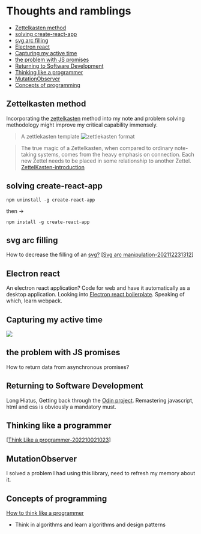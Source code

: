 # Thoughts and ramblings <!-- omit in toc -->

- [Zettelkasten method](#zettelkasten-method)
- [solving create-react-app](#solving-create-react-app)
- [svg arc filling](#svg-arc-filling)
- [Electron react](#electron-react)
- [Capturing my active time](#capturing-my-active-time)
- [the problem with JS promises](#the-problem-with-js-promises)
- [Returning to Software Development](#returning-to-software-development)
- [Thinking like a programmer](#thinking-like-a-programmer)
- [MutationObserver](#mutationobserver)
- [Concepts of programming](#concepts-of-programming)

## Zettelkasten method

Incorporating the [zettelkasten](https://zettelkasten.de/introduction/) method into my note and problem solving methodology might improve my critical capability immensely.

> A zettlekasten template
![zettlekasten format](../attachments/2021-12-13-21-16-23.png)

>The true magic of a Zettelkasten, when compared to ordinary note-taking systems, comes from the heavy emphasis on connection. Each new Zettel needs to be placed in some relationship to another Zettel. [ZettelKasten-introduction][1]




## solving create-react-app

`npm uninstall -g create-react-app`

then ->

`npm install -g create-react-app`

## svg arc filling
How to decrease the filling of an [svg?][2]
[[Svg arc manipulation-202112231312]]



## Electron react
An electron react application? Code for web and have it automatically as a desktop application.
Looking into [Electron react boilerplate](https://electron-react-boilerplate.js.org/).
Speaking of which, learn webpack.

## Capturing my active time
![](../attachments/2021-12-22-10-46-38.png)

## the problem with JS promises
How to return data from asynchronous promises?

## Returning to Software Development
Long Hiatus, Getting back through the [Odin project](https://www.theodinproject.com/).
Remastering javascript, html and css is obviously a mandatory must.

## Thinking like a programmer
[[Think Like a programmer-202210021023]]

## MutationObserver
I solved a problem I had using this library, need to refresh my memory about it.

## Concepts of programming

[How to think like a programmer](https://www.youtube.com/watch?v=azcrPFhaY9k)
- Think in algorithms and learn algorithms and design patterns





[1]: <https://zettelkasten.de/introduction/#putting-the-pieces-together>
[2]: <https://css-tricks.com/how-to-create-an-animated-countdown-timer-with-html-css-and-javascript/>


[//begin]: # "Autogenerated link references for markdown compatibility"
[Svg arc manipulation-202112231312]: <javascript/Svg arc manipulation-202112231312> "Svg arc manipulation"
[Think Like a programmer-202210021023]: <reference/Think Like a programmer-202210021023> "Think Like a programmer"
[//end]: # "Autogenerated link references"
